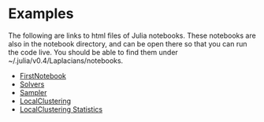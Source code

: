 # Examples

The following are links to html files of Julia notebooks.
These notebooks are also in the notebook directory, and can be open there so that you can run the code live.
You should be able to find them under ~/.julia/v0.4/Laplacians/notebooks.

* [FirstNotebook](http://github.com/danspielman/Laplacians.jl/blob/master/notebooks/FirstNotebook.ipynb)
* [Solvers](http://github.com/danspielman/Laplacians.jl/blob/master/notebooks/Solvers.ipynb)
* [Sampler](http://github.com/danspielman/Laplacians.jl/blob/master/notebooks/Sampler.ipynb)
* [LocalClustering](https://github.com/danspielman/Laplacians.jl/blob/master/notebooks/LocalClustering.ipynb)
* [LocalClustering Statistics](https://github.com/danspielman/Laplacians.jl/blob/master/notebooks/LocalClustering%20Statistics.ipynb)
